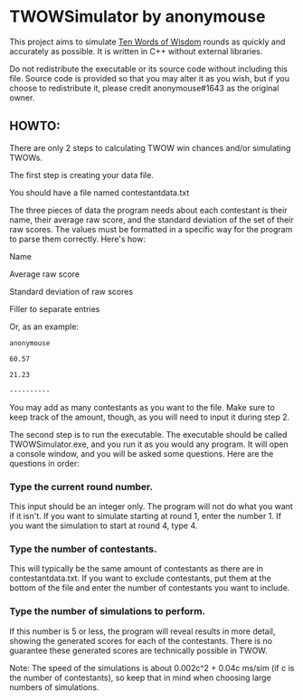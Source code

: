 # TWOWSimulator by anonymouse

This project aims to simulate [Ten Words of Wisdom](https://www.youtube.com/watch?v=S64R-_LVHuY) rounds as quickly and accurately as possible. It is written in C++ without external libraries.

Do not redistribute the executable or its source code without including this file. Source code is provided so that you may alter it as you wish, but if you choose to redistribute it, please credit anonymouse#1643 as the original owner.

## HOWTO:
There are only 2 steps to calculating TWOW win chances and/or simulating TWOWs.

The first step is creating your data file.

You should have a file named contestantdata.txt

The three pieces of data the program needs about each contestant is their name, their average raw score, and the standard deviation of the set of their raw scores. The values must be formatted in a specific way for the program to parse them correctly. Here's how:

Name

Average raw score

Standard deviation of raw scores

Filler to separate entries

Or, as an example:

```
anonymouse

60.57

21.23

----------
```

You may add as many contestants as you want to the file. Make sure to keep track of the amount, though, as you will need to input it during step 2.

The second step is to run the executable. The executable should be called TWOWSimulator.exe, and you run it as you would any program. It will open a console window, and you will be asked some questions. Here are the questions in order:

### Type the current round number. 
This input should be an integer only. The program will not do what you want if it isn't. If you want to simulate starting at round 1, enter the number 1. If you want the simulation to start at round 4, type 4.

### Type the number of contestants.
This will typically be the same amount of contestants as there are in contestantdata.txt. If you want to exclude contestants, put them at the bottom of the file and enter the number of contestants you want to include.

### Type the number of simulations to perform.
If this number is 5 or less, the program will reveal results in more detail, showing the generated scores for each of the contestants. There is no guarantee these generated scores are technically possible in TWOW.

Note: The speed of the simulations is about 0.002c^2 + 0.04c ms/sim (if c is the number of contestants), so keep that in mind when choosing large numbers of simulations.